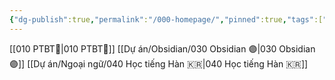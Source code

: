 ```yaml
---
{"dg-publish":true,"permalink":"/000-homepage/","pinned":true,"tags":["gardenEntry"]}
---
```



[[010 PTBT🧐\|010 PTBT🧐]]
[[Dự án/Obsidian/030 Obsidian 🟣\|030 Obsidian 🟣]]
[[Dự án/Ngoại ngữ/040 Học tiếng Hàn 🇰🇷\|040 Học tiếng Hàn 🇰🇷]]
